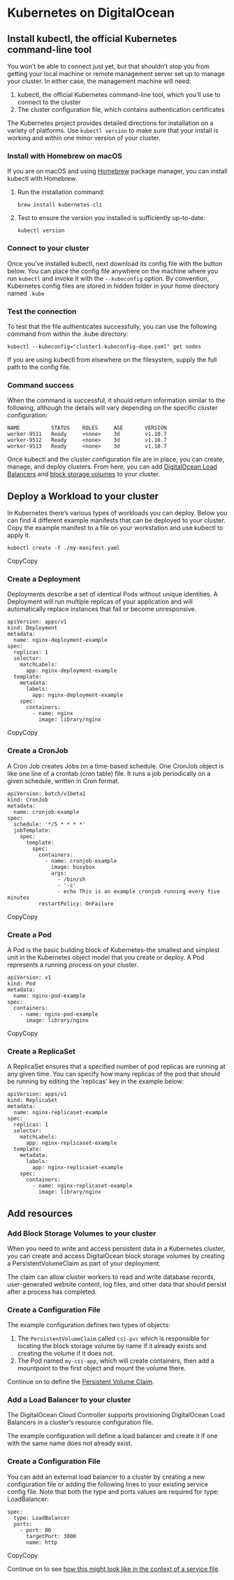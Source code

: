# Kubernetes on DigitalOcean

## **Install kubectl, the official Kubernetes command-line tool**

You won’t be able to connect just yet, but that shouldn’t stop you from getting your local machine or remote management server set up to manage your cluster. In either case, the management machine will need:

1. kubectl, the official Kubernetes command-line tool, which you’ll use to connect to the cluster
2. The cluster configuration file, which contains authentication certificates

The Kubernetes project provides detailed directions for installation on a variety of platforms. Use `kubectl version` to make sure that your install is working and within one minor version of your cluster.

### Install with Homebrew on macOS <a id="install-with-homebrew-on-macos"></a>

If you are on macOS and using [Homebrew](https://brew.sh/) package manager, you can install kubectl with Homebrew.

1. Run the installation command:

   ```text
   brew install kubernetes-cli
   ```

2. Test to ensure the version you installed is sufficiently up-to-date:

   ```text
   kubectl version
   ```

### **Connect to your cluster**

Once you’ve installed kubectl, next download its config file with the button below. You can place the config file anywhere on the machine where you run `kubectl` and invoke it with the `--kubeconfig` option. By convention, Kubernetes config files are stored in hidden folder in your home directory named `.kube`

### **Test the connection**

To test that the file authenticates successfully, you can use the following command from within the .kube directory:

```text
kubectl --kubeconfig="cluster1-kubeconfig-dupe.yaml" get nodes
```

If you are using kubectl from elsewhere on the filesystem, supply the full path to the config file.

### **Command success**

When the command is successful, it should return information similar to the following, although the details will vary depending on the specific cluster configuration:

```text
NAME          STATUS    ROLES     AGE       VERSION
worker-9511   Ready     <none>    3d        v1.10.7
worker-9512   Ready     <none>    3d        v1.10.7
worker-9513   Ready     <none>    3d        v1.10.7
```

Once kubectl and the cluster configuration file are in place, you can create, manage, and deploy clusters. From here, you can add [DigitalOcean Load Balancers](https://cloud.digitalocean.com/networking/load_balancers?i=28b6d9) and [block storage volumes](https://cloud.digitalocean.com/volumes?i=28b6d9) to your cluster.

## **Deploy a Workload to your cluster**

In Kubernetes there’s various types of workloads you can deploy. Below you can find 4 different example manifests that can be deployed to your cluster. Copy the example manifest to a file on your workstation and use kubectl to apply it.

```text
kubectl create -f ./my-manifest.yaml
```

CopyCopy

### **Create a Deployment**

Deployments describe a set of identical Pods without unique identities. A Deployment will run multiple replicas of your application and will automatically replace instances that fail or become unresponsive.

```text
apiVersion: apps/v1
kind: Deployment
metadata:
  name: nginx-deployment-example
spec:
  replicas: 1
  selector:
    matchLabels:
      app: nginx-deployment-example
  template:
    metadata:
      labels:
        app: nginx-deployment-example
    spec:
      containers:
        - name: nginx
          image: library/nginx
```

CopyCopy

### **Create a CronJob**

A Cron Job creates Jobs on a time-based schedule. One CronJob object is like one line of a crontab \(cron table\) file. It runs a job periodically on a given schedule, written in Cron format.

```text
apiVersion: batch/v1beta1
kind: CronJob
metadata:
  name: cronjob-example
spec:
  schedule: '*/5 * * * *'
  jobTemplate:
    spec:
      template:
        spec:
          containers:
            - name: cronjob-example
              image: busybox
              args:
                - /bin/sh
                - '-c'
                - echo This is an example cronjob running every five minutes
          restartPolicy: OnFailure
```

CopyCopy

### **Create a Pod**

A Pod is the basic building block of Kubernetes–the smallest and simplest unit in the Kubernetes object model that you create or deploy. A Pod represents a running process on your cluster.

```text
apiVersion: v1
kind: Pod
metadata:
  name: nginx-pod-example
spec:
  containers:
    - name: nginx-pod-example
      image: library/nginx
```

CopyCopy

### **Create a ReplicaSet**

A ReplicaSet ensures that a specified number of pod replicas are running at any given time. You can specify how many replicas of the pod that should be running by editing the 'replicas' key in the example below:

```text
apiVersion: apps/v1
kind: ReplicaSet
metadata:
  name: nginx-replicaset-example
spec:
  replicas: 1
  selector:
    matchLabels:
      app: nginx-replicaset-example
  template:
    metadata:
      labels:
        app: nginx-replicaset-example
    spec:
      containers:
        - name: nginx-replicaset-example
          image: library/nginx
```

## **Add resources** 

### **Add Block Storage Volumes to your cluster**

When you need to write and access persistent data in a Kubernetes cluster, you can create and access DigitalOcean block storage volumes by creating a PersistentVolumeClaim as part of your deployment.

The claim can allow cluster workers to read and write database records, user-generated website content, log files, and other data that should persist after a process has completed.

### **Create a Configuration File**

The example configuration defines two types of objects:

1. The `PersistentVolumeClaim` called `csi-pvc` which is responsible for locating the block storage volume by name if it already exists and creating the volume if it does not.
2. The Pod named `my-csi-app`, which will create containers, then add a mountpoint to the first object and mount the volume there.

Continue on to define the [Persistent Volume Claim](https://www.digitalocean.com/docs/kubernetes/how-to/add-persistent-storage/).

### **Add a Load Balancer to your cluster**

The DigitalOcean Cloud Controller supports provisioning DigitalOcean Load Balancers in a cluster’s resource configuration file.

The example configuration will define a load balancer and create it if one with the same name does not already exist.

### **Create a Configuration File**

You can add an external load balancer to a cluster by creating a new configuration file or adding the following lines to your existing service config file. Note that both the type and ports values are required for type: LoadBalancer:

```text
spec:
  type: LoadBalancer
  ports:
    - port: 80
      targetPort: 3000
      name: http
```

CopyCopy

Continue on to see [how this might look like in the context of a service file](https://www.digitalocean.com/docs/kubernetes/how-to/add-load-balancer/).

